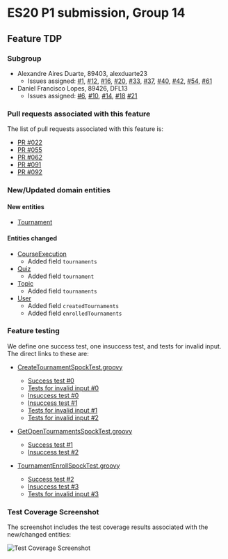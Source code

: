 # ES20 P1 submission, Group 14

## Feature TDP

### Subgroup
 - Alexandre Aires Duarte, 89403, alexduarte23
   + Issues assigned: [#1](https://github.com/tecnico-softeng/es20al_14-project/issues/1), [#12](https://github.com/tecnico-softeng/es20al_14-project/issues/12), [#16](https://github.com/tecnico-softeng/es20al_14-project/issues/16), [#20](https://github.com/tecnico-softeng/es20al_14-project/issues/20), [#33](https://github.com/tecnico-softeng/es20al_14-project/issues/33), [#37](https://github.com/tecnico-softeng/es20al_14-project/issues/37), [#40](https://github.com/tecnico-softeng/es20al_14-project/issues/40), [#42](https://github.com/tecnico-softeng/es20al_14-project/issues/42), [#54](https://github.com/tecnico-softeng/es20al_14-project/issues/54), [#61](https://github.com/tecnico-softeng/es20al_14-project/issues/61)
 - Daniel Francisco Lopes, 89426, DFL13
   + Issues assigned: [#6](https://github.com/tecnico-softeng/es20al_14-project/issues/6), [#10](https://github.com/tecnico-softeng/es20al_14-project/issues/10), [#14](https://github.com/tecnico-softeng/es20al_14-project/issues/14), [#18](https://github.com/tecnico-softeng/es20al_14-project/issues/18) [#21](https://github.com/tecnico-softeng/es20al_14-project/issues/21)
 
### Pull requests associated with this feature

The list of pull requests associated with this feature is:

 - [PR #022](https://github.com/tecnico-softeng/es20al_14-project/pull/22)
 - [PR #055](https://github.com/tecnico-softeng/es20al_14-project/pull/55)
 - [PR #062](https://github.com/tecnico-softeng/es20al_14-project/pull/62)
 - [PR #091](https://github.com/tecnico-softeng/es20al_14-project/pull/91)
 - [PR #092](https://github.com/tecnico-softeng/es20al_14-project/pull/92)


### New/Updated domain entities

#### New entities
 - [Tournament](https://github.com/tecnico-softeng/es20al_14-project/blob/53c86082a4468c871596211724e2eb18fdb888fd/backend/src/main/java/pt/ulisboa/tecnico/socialsoftware/tutor/tournament/Tournament.java)

#### Entities changed
 - [CourseExecution](https://github.com/tecnico-softeng/es20al_14-project/blob/53c86082a4468c871596211724e2eb18fdb888fd/backend/src/main/java/pt/ulisboa/tecnico/socialsoftware/tutor/course/CourseExecution.java)
    + Added field `tournaments`
 - [Quiz](https://github.com/tecnico-softeng/es20al_14-project/blob/53c86082a4468c871596211724e2eb18fdb888fd/backend/src/main/java/pt/ulisboa/tecnico/socialsoftware/tutor/quiz/domain/Quiz.java)
    + Added field `tournament`
 - [Topic](https://github.com/tecnico-softeng/es20al_14-project/blob/53c86082a4468c871596211724e2eb18fdb888fd/backend/src/main/java/pt/ulisboa/tecnico/socialsoftware/tutor/question/domain/Topic.java)
    + Added field `tournaments`
 - [User](https://github.com/tecnico-softeng/es20al_14-project/blob/53c86082a4468c871596211724e2eb18fdb888fd/backend/src/main/java/pt/ulisboa/tecnico/socialsoftware/tutor/user/User.java)
   + Added field `createdTournaments`
   + Added field `enrolledTournaments`
 
### Feature testing

We define one success test, one insuccess test, and tests for invalid input. The direct links to these are:

 - [CreateTournamentSpockTest.groovy](https://github.com/tecnico-softeng/es20al_14-project/blob/53c86082a4468c871596211724e2eb18fdb888fd/backend/src/test/groovy/pt/ulisboa/tecnico/socialsoftware/tutor/tournament/service/CreateTournamentSpockTest.groovy)
    + [Success test #0](https://github.com/tecnico-softeng/es20al_14-project/blob/53c86082a4468c871596211724e2eb18fdb888fd/backend/src/test/groovy/pt/ulisboa/tecnico/socialsoftware/tutor/tournament/service/CreateTournamentSpockTest.groovy#L91)
    + [Tests for invalid input #0](https://github.com/tecnico-softeng/es20al_14-project/blob/53c86082a4468c871596211724e2eb18fdb888fd/backend/src/test/groovy/pt/ulisboa/tecnico/socialsoftware/tutor/tournament/service/CreateTournamentSpockTest.groovy#L128)
    + [Insuccess test #0](https://github.com/tecnico-softeng/es20al_14-project/blob/53c86082a4468c871596211724e2eb18fdb888fd/backend/src/test/groovy/pt/ulisboa/tecnico/socialsoftware/tutor/tournament/service/CreateTournamentSpockTest.groovy#L146)
    + [Insuccess test #1](https://github.com/tecnico-softeng/es20al_14-project/blob/53c86082a4468c871596211724e2eb18fdb888fd/backend/src/test/groovy/pt/ulisboa/tecnico/socialsoftware/tutor/tournament/service/CreateTournamentSpockTest.groovy#L164)
    + [Tests for invalid input #1](https://github.com/tecnico-softeng/es20al_14-project/blob/53c86082a4468c871596211724e2eb18fdb888fd/backend/src/test/groovy/pt/ulisboa/tecnico/socialsoftware/tutor/tournament/service/CreateTournamentSpockTest.groovy#L196)
    + [Tests for invalid input #2](https://github.com/tecnico-softeng/es20al_14-project/blob/53c86082a4468c871596211724e2eb18fdb888fd/backend/src/test/groovy/pt/ulisboa/tecnico/socialsoftware/tutor/tournament/service/CreateTournamentSpockTest.groovy#L222)
    
 - [GetOpenTournamentsSpockTest.groovy](https://github.com/tecnico-softeng/es20al_14-project/blob/53c86082a4468c871596211724e2eb18fdb888fd/backend/src/test/groovy/pt/ulisboa/tecnico/socialsoftware/tutor/tournament/service/GetOpenTournamentsSpockTest.groovy)
    + [Success test #1](https://github.com/tecnico-softeng/es20al_14-project/blob/53c86082a4468c871596211724e2eb18fdb888fd/backend/src/test/groovy/pt/ulisboa/tecnico/socialsoftware/tutor/tournament/service/GetOpenTournamentsSpockTest.groovy#L119)
    + [Insuccess test #2](https://github.com/tecnico-softeng/es20al_14-project/blob/53c86082a4468c871596211724e2eb18fdb888fd/backend/src/test/groovy/pt/ulisboa/tecnico/socialsoftware/tutor/tournament/service/GetOpenTournamentsSpockTest.groovy#L149)
    
 - [TournamentEnrollSpockTest.groovy](https://github.com/tecnico-softeng/es20al_14-project/blob/53c86082a4468c871596211724e2eb18fdb888fd/backend/src/test/groovy/pt/ulisboa/tecnico/socialsoftware/tutor/tournament/service/TournamentEnrollSpockTest.groovy)
    + [Success test #2](https://github.com/tecnico-softeng/es20al_14-project/blob/53c86082a4468c871596211724e2eb18fdb888fd/backend/src/test/groovy/pt/ulisboa/tecnico/socialsoftware/tutor/tournament/service/TournamentEnrollSpockTest.groovy#L75)
    + [Insuccess test #3](https://github.com/tecnico-softeng/es20al_14-project/blob/53c86082a4468c871596211724e2eb18fdb888fd/backend/src/test/groovy/pt/ulisboa/tecnico/socialsoftware/tutor/tournament/service/TournamentEnrollSpockTest.groovy#L108)
    + [Tests for invalid input #3](https://github.com/tecnico-softeng/es20al_14-project/blob/53c86082a4468c871596211724e2eb18fdb888fd/backend/src/test/groovy/pt/ulisboa/tecnico/socialsoftware/tutor/tournament/service/TournamentEnrollSpockTest.groovy#L128)
 
### Test Coverage Screenshot

The screenshot includes the test coverage results associated with the new/changed entities:

![Test Coverage Screenshot](http://web.tecnico.ulisboa.pt/ist189426/tdpCoverage3.jpeg)
